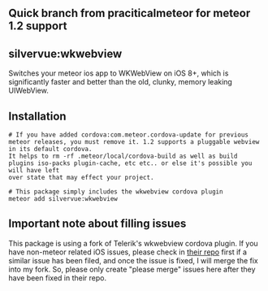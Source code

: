## Quick branch from praciticalmeteor for meteor 1.2 support

## silvervue:wkwebview

Switches your meteor ios app to WKWeb​View on iOS 8+, which is significantly faster and better than the old, clunky, memory leaking UIWebView.

## Installation

```
# If you have added cordova:com.meteor.cordova-update for previous meteor releases, you must remove it. 1.2 supports a pluggable webview in its default cordova.
It helps to rm -rf .meteor/local/cordova-build as well as build plugins iso-packs plugin-cache, etc etc.. or else it's possible you will have left
over state that may effect your project.

# This package simply includes the wkwebview cordova plugin
meteor add silvervue:wkwebview
```

## Important note about filling issues

This package is using a fork of Telerik's wkwebview cordova plugin. If you have non-meteor related iOS issues, please check in [their repo](https://github.com/Telerik-Verified-Plugins/WKWebView) first if a similar issue has been filed, and once the issue is fixed, I will merge the fix into my fork. So, please only create "please merge" issues here after they have been fixed in their repo.
